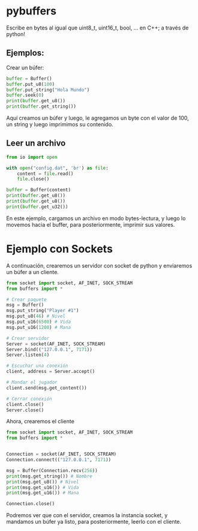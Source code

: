 # pybuffers
Escribe en bytes al igual que uint8_t, uint16_t, bool, ... en C++; a través de python!

## Ejemplos:
Crear un búfer:
```python
buffer = Buffer()
buffer.put_u8(100)
buffer.put_string("Hola Mundo")
buffer.seek(0)
print(buffer.get_u8())
print(buffer.get_string())
```
Aquí creamos un búfer y luego, le agregamos un byte con el valor de 100, un string y luego imprimimos su contenido.

## Leer un archivo
```python
from io import open

with open("config.dat", 'br') as file:
    content = file.read()
    file.close()

buffer = Buffer(content)
print(buffer.get_u8())
print(buffer.get_u8())
print(buffer.get_u32())
```
En este ejemplo, cargamos un archivo en modo bytes-lectura, y luego lo movemos hacia el buffer, para posteriormente, imprimir sus valores.

# Ejemplo con Sockets
A continuación, crearemos un servidor con socket de python y enviaremos un búfer a un cliente.
```python
from socket import socket, AF_INET, SOCK_STREAM
from buffers import *

# Crear paquete
msg = Buffer()
msg.put_string("Player #1")
msg.put_u8(46) # Nivel
msg.put_u16(6500) # Vida
msg.put_u16(1200) # Mana

# Crear servidor
Server = socket(AF_INET, SOCK_STREAM)
Server.bind(("127.0.0.1", 7171))
Server.listen(4)

# Escuchar una conexión
client, address = Server.accept()

# Mandar el jugador
client.send(msg.get_content())

# Cerrar conexión
client.close()
Server.close()
```

Ahora, crearemos el cliente
```python
from socket import socket, AF_INET, SOCK_STREAM
from buffers import *


Connection = socket(AF_INET, SOCK_STREAM)
Connection.connect(("127.0.0.1", 7171))

msg = Buffer(Connection.recv(256))
print(msg.get_string()) # Nombre
print(msg.get_u8()) # Nivel
print(msg.get_u16()) # Vida
print(msg.get_u16()) # Mana

Connection.close()
```
Podremos ver que con el servidor, creamos la instancia socket, y mandamos un búfer ya listo, para posteriormente, leerlo con el cliente.
